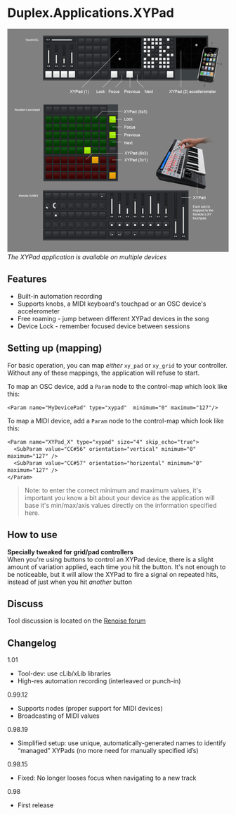 # Duplex.Applications.XYPad

![XYPad_devices](../Images/XYPad_devices.png)  
*The XYPad application is available on multiple devices*

## Features
* Built-in automation recording 
* Supports knobs, a MIDI keyboard's touchpad or an OSC device's accelerometer
* Free roaming - jump between different XYPad devices in the song
* Device Lock - remember focused device between sessions

## Setting up (mapping)

For basic operation, you can map _either_ `xy_pad` or `xy_grid` to your controller. Without any of these mappings, the application will refuse to start.

To map an OSC device, add a `Param` node to the control-map which look like this:

    <Param name="MyDevicePad" type="xypad"  minimum="0" maximum="127"/>

To map a MIDI device, add a `Param` node to the control-map which look like this:

    <Param name="XYPad_X" type="xypad" size="4" skip_echo="true">
      <SubParam value="CC#56" orientation="vertical" minimum="0" maximum="127" />
      <SubParam value="CC#57" orientation="horizontal" minimum="0" maximum="127" />
    </Param>

> Note: to enter the correct minimum and maximum values, it's important you know a bit about your device as the application will base it's min/max/axis values 
directly on the information specified here. 

## How to use


**Specially tweaked for grid/pad controllers**  
When you're using buttons to control an XYPad device, there is a slight amount
of variation applied, each time you hit the button. It's not enough to be noticeable,
but it will allow the XYPad to fire a signal on repeated hits, instead of just when
you hit _another_ button

## Discuss

Tool discussion is located on the [Renoise forum](http://forum.renoise.com/index.php?/topic/33154-new-tool-duplex-xypad/)

## Changelog

1.01
- Tool-dev: use cLib/xLib libraries
- High-res automation recording (interleaved or punch-in)

0.99.12
- Supports <SubParam> nodes (proper support for MIDI devices)
- Broadcasting of MIDI values

0.98.19
- Simplified setup: use unique, automatically-generated names to identify 
  “managed” XYPads (no more need for manually specified id’s)

0.98.15
- Fixed: No longer looses focus when navigating to a new track

0.98 
- First release 

